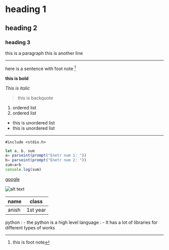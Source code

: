 # heading 1
## heading 2
### heading 3
 this is a paragraph
 this is another line 

---
here is a sentence with foot note [^1]

**this is bold**

*This is italic*

>this is backquote

1. ordered list
2. ordered list

- this is unordered list
- this is unordered list

---

`#include <stdio.h>`

```javascript
let a, b, sum
a= parseint(prompt("Enetr num 1: "))
b= parseint(prompt("Enetr num 2: "))
sum=a+b
console.log(sum)
```

[google](https://www.google.com/)

![alt text](img)


[^1]: this is foot note

|name | class|
|---|--|
|anish|1st year|

python
: - the python is a high level language
: - It has a lot of libraries for different types of works
